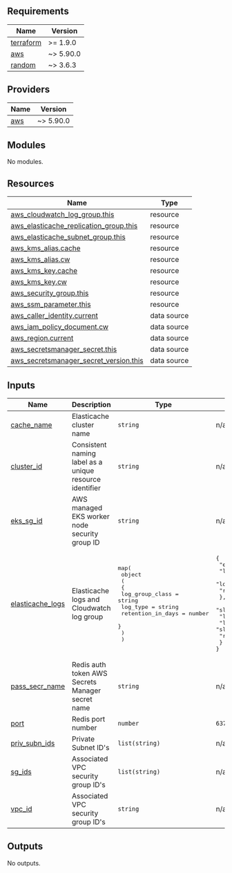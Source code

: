 <!-- BEGIN_TF_DOCS -->
## Requirements

| Name | Version |
|------|---------|
| <a name="requirement_terraform"></a> [terraform](#requirement\_terraform) | >= 1.9.0 |
| <a name="requirement_aws"></a> [aws](#requirement\_aws) | ~> 5.90.0 |
| <a name="requirement_random"></a> [random](#requirement\_random) | ~> 3.6.3 |

## Providers

| Name | Version |
|------|---------|
| <a name="provider_aws"></a> [aws](#provider\_aws) | ~> 5.90.0 |

## Modules

No modules.

## Resources

| Name | Type |
|------|------|
| [aws_cloudwatch_log_group.this](https://registry.terraform.io/providers/hashicorp/aws/latest/docs/resources/cloudwatch_log_group) | resource |
| [aws_elasticache_replication_group.this](https://registry.terraform.io/providers/hashicorp/aws/latest/docs/resources/elasticache_replication_group) | resource |
| [aws_elasticache_subnet_group.this](https://registry.terraform.io/providers/hashicorp/aws/latest/docs/resources/elasticache_subnet_group) | resource |
| [aws_kms_alias.cache](https://registry.terraform.io/providers/hashicorp/aws/latest/docs/resources/kms_alias) | resource |
| [aws_kms_alias.cw](https://registry.terraform.io/providers/hashicorp/aws/latest/docs/resources/kms_alias) | resource |
| [aws_kms_key.cache](https://registry.terraform.io/providers/hashicorp/aws/latest/docs/resources/kms_key) | resource |
| [aws_kms_key.cw](https://registry.terraform.io/providers/hashicorp/aws/latest/docs/resources/kms_key) | resource |
| [aws_security_group.this](https://registry.terraform.io/providers/hashicorp/aws/latest/docs/resources/security_group) | resource |
| [aws_ssm_parameter.this](https://registry.terraform.io/providers/hashicorp/aws/latest/docs/resources/ssm_parameter) | resource |
| [aws_caller_identity.current](https://registry.terraform.io/providers/hashicorp/aws/latest/docs/data-sources/caller_identity) | data source |
| [aws_iam_policy_document.cw](https://registry.terraform.io/providers/hashicorp/aws/latest/docs/data-sources/iam_policy_document) | data source |
| [aws_region.current](https://registry.terraform.io/providers/hashicorp/aws/latest/docs/data-sources/region) | data source |
| [aws_secretsmanager_secret.this](https://registry.terraform.io/providers/hashicorp/aws/latest/docs/data-sources/secretsmanager_secret) | data source |
| [aws_secretsmanager_secret_version.this](https://registry.terraform.io/providers/hashicorp/aws/latest/docs/data-sources/secretsmanager_secret_version) | data source |

## Inputs

| Name | Description | Type | Default | Required |
|------|-------------|------|---------|:--------:|
| <a name="input_cache_name"></a> [cache\_name](#input\_cache\_name) | Elasticache cluster name | `string` | n/a | yes |
| <a name="input_cluster_id"></a> [cluster\_id](#input\_cluster\_id) | Consistent naming label as a unique resource identifier | `string` | n/a | yes |
| <a name="input_eks_sg_id"></a> [eks\_sg\_id](#input\_eks\_sg\_id) | AWS managed EKS worker node security group ID | `string` | n/a | yes |
| <a name="input_elasticache_logs"></a> [elasticache\_logs](#input\_elasticache\_logs) | Elasticache logs and Cloudwatch log group | <pre>map(<br/>    object<br/>    (<br/>      {<br/>        log_group_class   = string<br/>        log_type          = string<br/>        retention_in_days = number<br/>      }<br/>    )<br/>  )</pre> | <pre>{<br/>  "engine": {<br/>    "log_group_class": "STANDARD",<br/>    "log_type": "engine-log",<br/>    "retention_in_days": 90<br/>  },<br/>  "slow": {<br/>    "log_group_class": "STANDARD",<br/>    "log_type": "slow-log",<br/>    "retention_in_days": 90<br/>  }<br/>}</pre> | no |
| <a name="input_pass_secr_name"></a> [pass\_secr\_name](#input\_pass\_secr\_name) | Redis auth token AWS Secrets Manager secret name | `string` | n/a | yes |
| <a name="input_port"></a> [port](#input\_port) | Redis port number | `number` | `6379` | no |
| <a name="input_priv_subn_ids"></a> [priv\_subn\_ids](#input\_priv\_subn\_ids) | Private Subnet ID's | `list(string)` | n/a | yes |
| <a name="input_sg_ids"></a> [sg\_ids](#input\_sg\_ids) | Associated VPC security group ID's | `list(string)` | n/a | yes |
| <a name="input_vpc_id"></a> [vpc\_id](#input\_vpc\_id) | Associated VPC security group ID's | `string` | n/a | yes |

## Outputs

No outputs.
<!-- END_TF_DOCS -->
